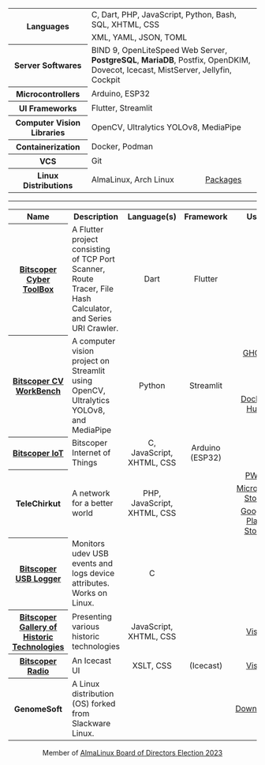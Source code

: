 <div>
  <table align="center">
    <tbody>
      <tr>
        <th rowspan="2">Languages</th>
        <td colspan="2">
          C, Dart, PHP, JavaScript, Python, Bash, SQL, XHTML, CSS
        </td>
      </tr>
      <tr>
        <td colspan="2">XML, YAML, JSON, TOML</td>
      </tr>
      <tr>
        <th>Server Softwares</th>
        <td colspan="2">
          BIND 9, OpenLiteSpeed Web Server, <b>PostgreSQL</b>, <b>MariaDB</b>,
          Postfix, OpenDKIM, Dovecot, Icecast, MistServer, Jellyfin, Cockpit
        </td>
      </tr>
      <tr>
        <th>Microcontrollers</th>
        <td colspan="2">Arduino, ESP32</td>
      </tr>
      <tr>
        <th>UI Frameworks</th>
        <td colspan="2">Flutter, Streamlit</td>
      </tr>
      <tr>
        <th>Computer Vision Libraries</th>
        <td colspan="2">OpenCV, Ultralytics YOLOv8, MediaPipe</td>
      </tr>
      <tr>
        <th>Containerization</th>
        <td colspan="2">Docker, Podman</td>
      </tr>
      <tr>
        <th>VCS</th>
        <td colspan="2">Git</td>
      </tr>
      <tr>
        <th>Linux Distributions</th>
        <td>AlmaLinux, Arch Linux</td>
        <td align="center">
          <a href="https://github.com/bitscoper/Bitscoper/tree/main/Packages/"
            >Packages</a
          >
        </td>
      </tr>
    </tbody>
  </table>
</div>
<hr />
<table align="center">
  <tbody>
    <tr>
      <th>Name</th>
      <th>Description</th>
      <th>Language(s)</th>
      <th>Framework</th>
      <th>Use</th>
    </tr>
    <tr>
      <th>
        <a href="https://github.com/bitscoper/Bitscoper_Cyber_ToolBox"
          >Bitscoper Cyber ToolBox</a
        >
      </th>
      <td>
        A Flutter project consisting of TCP Port Scanner, Route Tracer, File
        Hash Calculator, and Series URI Crawler.
      </td>
      <td align="center">Dart</td>
      <td align="center">Flutter</td>
      <td></td>
    </tr>
    <tr>
      <th rowspan="2">
        <a href="https://github.com/bitscoper/Bitscoper_CV_WorkBench/"
          >Bitscoper CV WorkBench</a
        >
      </th>
      <td rowspan="2">
        A computer vision project on Streamlit using OpenCV, Ultralytics YOLOv8,
        and MediaPipe
      </td>
      <td rowspan="2" align="center">Python</td>
      <td rowspan="2" align="center">Streamlit</td>
      <td align="center">
        <a
          href="https://github.com/bitscoper/Bitscoper_CV_WorkBench/pkgs/container/bitscoper_cv_workbench/"
          >GHCR</a
        >
      </td>
    </tr>
    <tr>
      <td align="center">
        <a href="https://hub.docker.com/r/bitscoper/bitscoper_cv_workbench/"
          >Docker Hub</a
        >
      </td>
    </tr>
    <tr>
      <th>
        <a href="https://github.com/bitscoper/Bitscoper_IoT/">Bitscoper IoT</a>
      </th>
      <td>Bitscoper Internet of Things</td>
      <td align="center">C, JavaScript, XHTML, CSS</td>
      <td align="center">Arduino (ESP32)</td>
      <td></td>
    </tr>
    <tr>
      <th rowspan="3">TeleChirkut</th>
      <td rowspan="3">A network for a better world</td>
      <td rowspan="3" align="center">PHP, JavaScript, XHTML, CSS</td>
      <td rowspan="3"></td>
      <td align="center">
        <a href="https://telechirkut.bitscoper.live/">PWA</a>
      </td>
    </tr>
    <tr>
      <td align="center">
        <a href="https://www.microsoft.com/store/apps/9P8VZN45VV94"
          >Microsoft Store</a
        >
      </td>
    </tr>
    <tr>
      <td align="center">
        <a
          href="https://play.google.com/store/apps/details?id=xyz.telechirkut.pwa"
          >Google Play Store</a
        >
      </td>
    </tr>
    <tr>
      <th>
        <a href="https://github.com/bitscoper/Bitscoper_USB_Logger/"
          >Bitscoper USB Logger</a
        >
      </th>
      <td>
        Monitors udev USB events and logs device attributes. Works on Linux.
      </td>
      <td align="center">C</td>
      <td></td>
      <td></td>
    </tr>
    <tr>
      <th>
        <a
          href="https://github.com/bitscoper/Bitscoper_Gallery_of_Historic_Technologies/"
          >Bitscoper Gallery of Historic Technologies</a
        >
      </th>
      <td>Presenting various historic technologies</td>
      <td align="center">JavaScript, XHTML, CSS</td>
      <td align="center"></td>
      <td align="center">
        <a href="https://bitscoper.live/BGHT/">Visit</a>
      </td>
    </tr>
    <tr>
      <th>
        <a href="https://github.com/bitscoper/Bitscoper_Radio/"
          >Bitscoper Radio</a
        >
      </th>
      <td>An Icecast UI</td>
      <td align="center">XSLT, CSS</td>
      <td align="center">(Icecast)</td>
      <td align="center">
        <a href="https://bitscoper.live:17101/">Visit</a>
      </td>
    </tr>
    <tr>
      <th>GenomeSoft</th>
      <td>A Linux distribution (OS) forked from Slackware Linux.</td>
      <td></td>
      <td></td>
      <td align="center">
        <a href="">Download</a>
      </td>
    </tr>
  </tbody>
</table>
<p align="center">
  Member of
  <a href="https://wiki.almalinux.org/election2023.html#election-committee"
    >AlmaLinux Board of Directors Election 2023</a
  >
</p>

